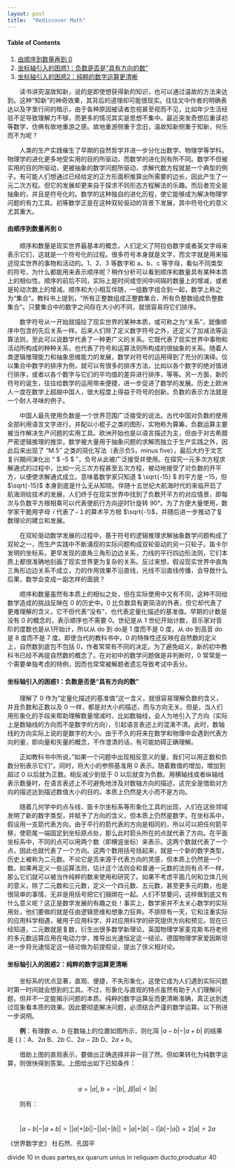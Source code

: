 ```yaml
---
layout: post
title:  "Rediscover Math"
---
```


#### Table of Contents
1. [由顺序到数量再到 0](#由顺序到数量再到-0)
2. [坐标轴引入的困惑1：负数是否是“具有方向的数”](#坐标轴引入的困惑1负数是否是具有方向的数)
3. [坐标轴引入的困惑2：纯粹的数字运算更清晰](#坐标轴引入的困惑2纯粹的数字运算更清晰)

&ensp;&ensp;&ensp;&ensp;读书讲究温故知新，说的是即使想获得新的知识，也可以通过温故的方法来达到。这种“知新”的神奇效果，其背后的道理却可能很现实。往往文中作者的明确表达以及字里行间的暗示，由于各种原因被读者忽视甚至视而不见，比如年少生活经验不足导致理解力不够，而更多的情况其实是思想不集中。最近突发奇想后重读初等数学，仿佛有故地重游之感。故地重游侧重于念旧，温故知新侧重于知新，何乐而不为呢？

&ensp;&ensp;&ensp;&ensp;人类的生产实践催生了早期的自然哲学并进一步分化出数学、物理学等学科。物理学的进化更多地受实用的目的所驱动，而数学的进化则有所不同。数学不但被实用的目的所驱动，更被抽象的数学问题所驱动，求解代数方程就是一个典型的例子。有可能人们想通过已经给定的正方形面积推算出所需要的边长，因此产生了一元二次方程。但它的发展却更来自于探求不同形态方程解法的乐趣。而后者完全是抽象的，并且是符号化的。数学的这种独自的进化历程，使它能够成为解决物理学问题的有力工具。初等数学正是在这种双轮驱动的背景下发展，其中符号化的意义尤其重大。

#### **由顺序到数量再到 0**

&ensp;&ensp;&ensp;&ensp;顺序和数量是现实世界最基本的概念，人们定义了阿拉伯数字或者英文字母来表示它们，这就是一个符号化的过程。很多符号本身就是文字，而文字就是用来描述现实世界的事物和活动的。1、2、3 等数字和 a、b、c 等字母，看似不同类型的符号，为什么都能用来表示顺序呢？稍作分析可以看到顺序和数量具有某种本质上的相似性。顺序的前后不同，实际上是时间或空间中间隔的数量上的增减，或者是轮动次数上的增减。顺序和大小相互伴随，一组数字组合到一起，数学上称之为“集合”。教科书上提到，“所有正整数组成正整数集合，所有负整数组成负整数集合”。只要集合中的数字之间存在大小的不同，就很容易将它们排序。

&ensp;&ensp;&ensp;&ensp;数字符号从一开始就描绘了现实世界的某种本质，或可称之为“关系”，就像顺序中包含的先后关系一样。后来人们除了定义数字符号之外，还定义了加减法等运算法则，至此可以说数学代表了一种更广义的关系。它既代表了现实世界中事物和活动所构成的种种关系，也代表了符号和运算法则所构成的很抽象的关系。随着人类逻辑推理能力和抽象思维能力的发展，数学对符号的运用得到了充分的演绎。仅以集合中数字的排序为例，就可以有很多的排序方法，比如以各个数字的绝对值进行排序，或者以各个数字与它们的平均值的差异进行排序，等等。另一方面，新的符号的诞生，往往给数学的运用带来便捷，进一步促进了数学的发展。历史上欧洲人一度在数学上超越中国人，很大程度上得益于符号的创新。负数的表示方法就是一个耐人寻味的例子。

&ensp;&ensp;&ensp;&ensp;中国人最先使用负数是一个世界范围广泛接受的说法。古代中国对负数的使用全部利用语言文字进行，并配以小棍子之类的图形，实物称为算筹。负数运算主要被当作解决生产问题的实用工具。欧洲开始也是以语言描述为主，但由于对古希腊严密逻辑推理的推崇，数学被大量用于抽象问题的求解而独立于生产实践之外，因此后来出现了 “M.5” 之类的简化写法（表示负5，minus five），最后大约于文艺复兴期间演化出 “ $ -5 $ ”，负号从此被广泛接受并使用。在探究一元多次方程求解通式的过程中，比如一元三次方程甚至五次方程，被动地接受了对负数的开平方，以便使求解通式成立。意味着数学家只知道 $ \sqrt{-15} $ 的平方是 $-15$，但 $\sqrt{-15}$ 本身到底是什么无从知晓。伴随十五世纪大航海时代的来临开启了航海测绘技术的发展，人们终于在现实世界中找到了负数开平方的对应情景，即每次与负数平方根相乘可以代表使航行方向逆时针旋转 90°。为了方便大量使用，数学家干脆用字母$ｉ$代表了$-１$的算术平方根 $\sqrt{-1}$，并随后进一步推动了复数理论的建立和发展。

&ensp;&ensp;&ensp;&ensp;在双轮驱动数学发展的过程中，基于符号的逻辑推理求解抽象数学问题构成了双轮之一，而生产实践中不断涌现的实际问题构成双轮驱动的另一只轮子。笛卡尔发明的坐标系，更早发现的直角三角形边边关系，力线的平行四边形法则，它们本质上都很准确地刻画了现实世界更为复杂的关系。反过来想，假设现实世界中直角三角形边边关系不成立，力的作用效果不沿直线，光线不沿直线传播，会导致什么后果，数学会变成一副怎样的面貌？

&ensp;&ensp;&ensp;&ensp;顺序和数量虽然有本质上的相似之处，但在实际使用中又有不同，这种不同给数学造成的挑战反映在 0 的历史中。0 比负数具有更简洁的外表，但它却代表了更难理解的含义，它不但代表“没有”，也代表定量化描述的基准值。早期的计数是没有 0 的概念的，表示顺序也不需要 0。世纪是从 1 世纪开始计数，音乐家对音阶的度数也是从1开始计，所以从 do 到 do是 1 度而不是 0 度，从 do 到高音 do 是 8 度而不是 7 度。即使当代的教科书中，0 的特殊性还反映在自然数的定义上，自然数到底包不包括 0，作者常常有不同的决定。为了避免歧义，新的初中教科书已经不再提自然数的概念了。在对初中的数学问题做是非判断时，0 常常是一个需要单独考虑的特例，因而也常常被解题者遗忘导致考试中丢分。

#### **坐标轴引入的困惑1：负数是否是“具有方向的数”**

&ensp;&ensp;&ensp;&ensp;理解了 0 作为“定量化描述的基准值”这一含义，就很容易理解负数的含义，并且负数和正数以及 0 一样，都是对大小的描述，而与方向无关。但是，当人们用形象化的手段来帮助理解数量增减时，比如数轴线，会人为地引入了方向（实际上是数轴线的方向而不是数字的方向），引起语言表述上的混淆不清。此时，数轴线的方向实际上说的是数字的大小。由于不久的将来在数学和物理中会遇到代表方向的量，即向量和矢量的概念，不作澄清的话，有可能妨碍正确理解。

&ensp;&ensp;&ensp;&ensp;正如教科书中所说，”如果一个问题中出现相反意义的量，我们可以用正数和负数分别表示它们“。同时，将大小的参照基准用 0 表示。随着数值的增加，增加到超过 0 以后就为正数。相反减少到低于 0 以后就变为负数。用横轴线或者纵轴线表示数量时，在语言表述上不可避免地涉及对数轴方向的描述，这完全是借助对方向的描述达到描述数值大小的目的。本质上仍然是大小而不是方向。

&ensp;&ensp;&ensp;&ensp;随着几何学中的点与线、笛卡尔坐标系等形象化工具的出现，人们在这些领域发明了新的数字类型，并赋予了方向的含义，但本质上仍然是数字。在坐标系中，假设用一支箭代表方向，由于平行的箭代表的方向是相同的，所以可以把任何箭平移，使箭尾一端固定到坐标原点处，那么此时箭头所在的点就代表了方向。在平面坐标系中，不同的点可以用两个数（即横竖坐标）来表示。这两个数就代表了一个点，因此也就代表了一个方向。这两个数用括号括起来，就是一个新的数字类型，历史上被称为二元数。不论它是否来源于代表方向的灵感，但本质上仍然是一个数。如果再定义一些运算法则，估计这个法则会和普通一元数的法则有点不一样，那么它们就可以被当作纯粹的数来使用和研究了。如果不考虑平面几何和立体几何的意义，除了二元数和三元数，定义一个四元数、五元数，甚至更多元的数，也是很简单的事情，无非是用括号把它们捆绑在一起。人们不禁要问，这样做到底又有什么意义呢？这正是数学发展的有趣之处！事实上，数学家并不太关心数学的实际用处，他们要做的就是任由逻辑思维和想象力狂奔。不排除有一天，它和注重实际的应用科学相遇，被用于应用科学，并对应用科学的研究提供方向和预见。现在已经知道，二元数就是复数，衍生出很多数学新理论。英国物理学家麦克斯韦将老师的多元数运算应用在电动力学，推导出光速恒定这一结论。德国物理学家爱因斯坦进一步将光速恒定这一结论做为前提假设，提出了侠义相对论。

#### **坐标轴引入的困惑2：纯粹的数字运算更清晰**

&ensp;&ensp;&ensp;&ensp;坐标系的优点显著，直观、便捷，不失形象化，这使它成为人们遇到实际问题时第一时间就会想到的工具。不过，形象化与直观的特点虽然有助于人们理解问题，但并不一定能揭示问题的本质。纯粹的数字运算反而更清晰准确，真正达到透过现象看本质的效果。因此要彻底解决问题，必须结合严谨的数学运算。以下例进一步说明。

&ensp;&ensp;&ensp;&ensp;**例**：有理数 $a$、$b$  在数轴上的位置如图所示，则化简 $\vert a-b \vert - \vert a+b \vert$ 的结果是 (   )：A、$2a$      B、$2b$     C、$2a-2b$     D、$2a+b$。



&ensp;&ensp;&ensp;&ensp;借助上图的直观表示，要做出正确选择并非一目了然。但如果转化为纯数字运算，则很快得到答案。上图给出如下已知条件：

&ensp;&ensp;&ensp;&ensp;$$a=\vert a \vert, b=-\vert b \vert, 且 \vert a \vert < \vert b \vert$$

&ensp;&ensp;&ensp;&ensp;则有：

&ensp;&ensp;&ensp;&ensp;$$\vert a-b \vert - \vert a+b \vert =\vert \vert a \vert + \vert b \vert \vert - \vert \vert a \vert - \vert b \vert \vert = \vert a \vert + \vert b \vert - (\vert b \vert - \vert a \vert) = 2 \vert a \vert =  2 a $$ 





《世界数学史》 杜石然、孔国平

divide 10 in duas partes,ex quarum unius in reliquam ducto,produatur 40





